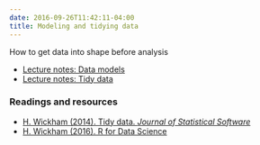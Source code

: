 ```yaml
---
date: 2016-09-26T11:42:11-04:00
title: Modeling and tidying data
---
```


How to get data into shape before analysis

- [Lecture notes: Data models](DataModels/)
- [Lecture notes: Tidy data](tidy_data/)  

### Readings and resources

- [H. Wickham (2014). Tidy data. _Journal of Statistical Software_](file:///Users/hcorrada/Downloads/v59i10.pdf)  
- [H. Wickham (2016). R for Data Science](http://r4ds.had.co.nz/)

